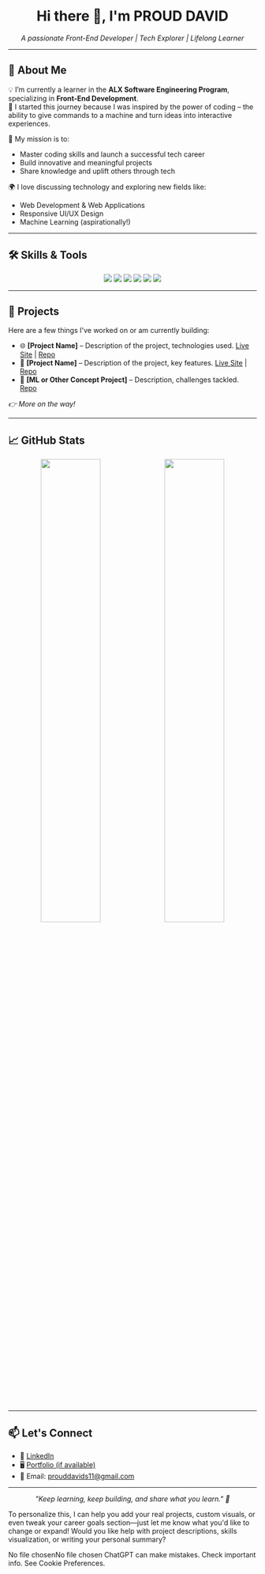 
<h1 align="center">Hi there 👋, I'm PROUD DAVID</h1>

<p align="center">
  <i>A passionate Front-End Developer | Tech Explorer | Lifelong Learner</i>
</p>

---

## 🚀 About Me

💡 I’m currently a learner in the <strong>ALX Software Engineering Program</strong>, specializing in <strong>Front-End Development</strong>.  
🔧 I started this journey because I was inspired by the power of coding – the ability to give commands to a machine and turn ideas into interactive experiences.

🎯 My mission is to:
- Master coding skills and launch a successful tech career
- Build innovative and meaningful projects
- Share knowledge and uplift others through tech

🌍 I love discussing technology and exploring new fields like:
- Web Development & Web Applications
- Responsive UI/UX Design
- Machine Learning (aspirationally!)

---

## 🛠️ Skills & Tools

<div align="center">
  <img src="https://img.shields.io/badge/HTML5-E34F26?style=for-the-badge&logo=html5&logoColor=white"/>
  <img src="https://img.shields.io/badge/CSS3-1572B6?style=for-the-badge&logo=css3&logoColor=white"/>
  <img src="https://img.shields.io/badge/JavaScript-F7DF1E?style=for-the-badge&logo=javascript&logoColor=black"/>
  <img src="https://img.shields.io/badge/React-20232A?style=for-the-badge&logo=react&logoColor=61DAFB"/>
  <img src="https://img.shields.io/badge/Git-F05032?style=for-the-badge&logo=git&logoColor=white"/>
  <img src="https://img.shields.io/badge/GitHub-181717?style=for-the-badge&logo=github&logoColor=white"/>
</div>

---

## 🧩 Projects

Here are a few things I've worked on or am currently building:

- 🌐 **[Project Name]** – Description of the project, technologies used. [Live Site](#) | [Repo](#)
- 📱 **[Project Name]** – Description of the project, key features. [Live Site](#) | [Repo](#)
- 🧠 **[ML or Other Concept Project]** – Description, challenges tackled. [Repo](#)

_👉 More on the way!_

---

## 📈 GitHub Stats

<div align="center">
  <img src="https://github-readme-stats.vercel.app/api?username=your-username&show_icons=true&theme=radical" width="49%"/>
  <img src="https://github-readme-streak-stats.herokuapp.com/?user=your-username&theme=radical" width="49%"/>
</div>

---

## 📫 Let's Connect

- 💼 [LinkedIn](#)
- 🖥️ [Portfolio (if available)](#)
- 📧 Email: prouddavids11@gmail.com

---

<p align="center">
  <em>"Keep learning, keep building, and share what you learn." 💪</em>
</p>
To personalize this, I can help you add your real projects, custom visuals, or even tweak your career goals section—just let me know what you'd like to change or expand! Would you like help with project descriptions, skills visualization, or writing your personal summary?






No file chosenNo file chosen
ChatGPT can make mistakes. Check important info. See Cookie Preferences.
